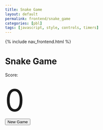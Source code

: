 ```yaml
---
title: Snake Game
layout: default  
permalink: frontend/snake_game
categories: [pbl]
tags: [javascript, style, controls, timers]
---
```


{% include nav_frontend.html %}

<html lang="en">
<head>
    <link rel="stylesheet" href="https://stackpath.bootstrapcdn.com/bootstrap/4.3.1/css/bootstrap.min.css" integrity="sha384-ggOyR0iXCbMQv3Xipma34MD+dH/1fQ784/j6cY/iJTQUOhcWr7x9JvoRxT2MZw1T" crossorigin="anonymous">
    <link rel="stylesheet" href="https://cdnjs.cloudflare.com/ajax/libs/font-awesome/4.7.0/css/font-awesome.min.css">
</head>


<body>


<body>
<h1> Snake Game  </h1>

Score: <div id="score">0</div>
<button onclick="new_game()" id="reload">New Game</button>
<canvas id="snakeboard" width="200" height="200"></canvas> <!-- sets up the board/dimension of the board -->

<!--formatting the format and design of the snake  board and the score -->
<!--future plans: add grids in the snakeboard-->
<style>
    #snakeboard {
        position: absolute;
        top: 40%;
        left: 69%;
        transform: translate(-50%, -50%);
    }
    #score {
        text-align: left;
        font-size: 100px;
    }
</style>
</body>
<!--code for the actual game -->
<script>
    const board_border = 'black'; /*setting up the color of the board and snake*/
    const board_background = "white";
    const snake_col = 'cyan';
    const snake_border = 'darkblue';
    let snake = [
        {x: 200, y: 200},
        {x: 190, y: 200},
        {x: 180, y: 200},
        {x: 170, y: 200},
        {x: 160, y: 200}
    ]
    let score = 0;
    let changing_direction = false;    /* True if changing direction*/
    let food_x;
    let food_y;
    let dx = 10; /* horizontal distance change */
    let dy = 0; /*vertical distance change */
    const snakeboard = document.getElementById("snakeboard"); /*get canvas element */
    const snakeboard_ctx = snakeboard.getContext("2d");
    /* start game*/
    main();
    gen_food();
    document.addEventListener("keydown", change_direction);
    // main function called repeatedly to keep the game running
    function main() { /*defining function main.*/
        if (has_game_ended()) return;
        changing_direction = false; /*if the player does not change the direction*/
        setTimeout(function onTick() {
            clear_board();
            drawFood();
            move_snake();
            drawSnake();
            // Repeat
            main();
        }, 100)
    }
    // draw a border around the canvas
    function clear_board() {
        //  Select the color to fill the drawing
        snakeboard_ctx.fillStyle = board_background;
        //  Select the colour for the border of the canvas
        snakeboard_ctx.strokestyle = board_border;
        // Draw a "filled" rectangle to cover end entire canvas
        snakeboard_ctx.fillRect(0, 0, snakeboard.width, snakeboard.height);
        // Draw a "border" around the entire canvas
        snakeboard_ctx.strokeRect(0, 0, snakeboard.width, snakeboard.height);
    }
    /*Draw the snake on the canvas*/
    function drawSnake() {
        snake.forEach(drawSnakePart)
    }
    /*creating food */
    function drawFood() {
        snakeboard_ctx.fillStyle = 'lightgreen';
        snakeboard_ctx.strokestyle = 'darkgreen';
        snakeboard_ctx.fillRect(food_x, food_y, 10, 10);
        snakeboard_ctx.strokeRect(food_x, food_y, 10, 10);
    }
    function drawSnakePart(snakePart) { /*draws the new boxes of snake, i.e. parts of snake*/
        snakeboard_ctx.fillStyle = snake_col; /*color of new part is the same as snake_col defined before*/
        snakeboard_ctx.strokestyle = snake_border; /*color of the border of new part is the same as snake_border defined before*/
        snakeboard_ctx.fillRect(snakePart.x, snakePart.y, 10, 10);
        /*fills in the new part with color + locate the color of the new part to the end of the snake*/
        snakeboard_ctx.strokeRect(snakePart.x, snakePart.y, 10, 10);
        /*draws a border aroudn the new part + locate the border to the end of the snake */
    }
    function new_game(){
        location.reload();
    }
    function has_game_ended() {
        for (let i = 4; i < snake.length; i++) {
            if (snake[i].x === snake[0].x && snake[i].y === snake[0].y) return true
            /* === means that the two things on both sides are of the same type and value*/
            /* && = and. both as to be true in order to return true */
        }
        const hitLeftWall = snake[0].x < 0;
        const hitRightWall = snake[0].x > snakeboard.width-20;
        const hitTopWall = snake[0].y < 0;
        const hitBottomWall = snake[0].y > snakeboard.height-20;
        return hitLeftWall || hitRightWall || hitTopWall || hitBottomWall
    }
    function random_food(min, max) {
        return Math.round((Math.random() * (max-min) + min) / 10) * 10;
    }
    function gen_food() {
        food_x = random_food(0, snakeboard.width - 10);
        /*generate random x-coord of food*/
        /*-10 so that it does not generate the x coord on where the wall is located at*/
        food_y = random_food(0, snakeboard.height - 10);
        /*generate random y-coord of food*/
        snake.forEach(function has_snake_eaten_food(part) {
            const has_eaten = part.x == food_x && part.y == food_y;
            if (has_eaten) gen_food();
        });
        /*if the food location is the snake location, generate new location*/
    }
    function change_direction(event) {
        const LEFT_KEY = 37;
        const RIGHT_KEY = 39;
        const UP_KEY = 38;
        const DOWN_KEY = 40;
        // Prevent the snake from reversing
        if (changing_direction) return;
        changing_direction = true; /*if the players changes direction */
        const keyPressed = event.keyCode;
        /*keyPressed stores information about which key is pressed*/
        const goingUp = dy === -10;
        const goingDown = dy === 10;
        const goingRight = dx === 10;
        const goingLeft = dx === -10;
        /*code above sets the value of each turn*/
        if (keyPressed === LEFT_KEY && !goingRight) {
            dx = -10;
            dy = 0;
        }
        /* if left key is pressed and the snake is not going right, then dx = -10 and dy = 0*/
        if (keyPressed === UP_KEY && !goingDown) {
            dx = 0;
            dy = -10;
        }
        /* if up key is pressed and the snake is not going down, then dx = 0 and dy = -10*/
        if (keyPressed === RIGHT_KEY && !goingLeft) {
            dx = 10;
            dy = 0;
        }
        /* if right key is pressed and the snake is not going left, then dx = 10 and dy = 0*/
        if (keyPressed === DOWN_KEY && !goingUp) {
            dx = 0;
            dy = 10;
        }
        /* if down key is pressed and the snake is not going up, then dx = 0 and dy = 10*/
    }
    function move_snake() {
        // Create the new Snake's head
        const head = {x: snake[0].x + dx, y: snake[0].y + dy};
        // Add the new head to the beginning of snake body
        snake.unshift(head);
        const has_eaten_food = snake[0].x === food_x && snake[0].y === food_y;
        if (has_eaten_food) {
            score += 10; /*add score*/
            document.getElementById('score').innerHTML = score; /*display score*/
            gen_food(); /*generate new food location*/
        } else {
            // Remove the last part of snake body
            snake.pop();
        }
    }
</script>





</body>


</html>